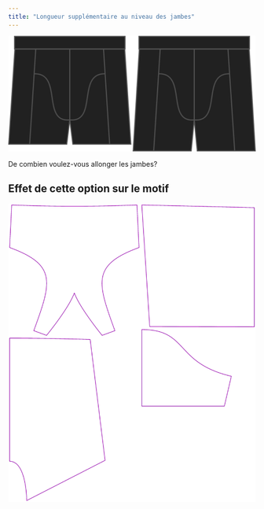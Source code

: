 ```yaml
---
title: "Longueur supplémentaire au niveau des jambes"
---
```


![L'option bonus longueur jambe pour Bruce](./legbonus.svg)

De combien voulez-vous allonger les jambes?

## Effet de cette option sur le motif

![Cette image montre l'effet de cette option en superposant plusieurs variantes qui ont une valeur différente pour cette option](bruce_legbonus_sample.svg "Effet de cette option sur le modèle")
